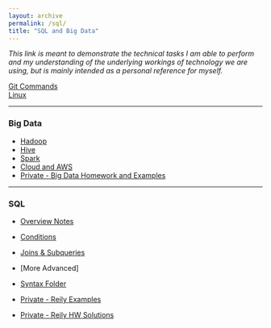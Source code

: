```yaml
---
layout: archive
permalink: /sql/
title: "SQL and Big Data"
---
```


*This link is meant to demonstrate the technical tasks I am able to perform and my understanding of the underlying workings of technology we are using, but is mainly intended as a personal reference for myself.*


[Git Commands](https://github.com/SamMusch/SQL-and-Big-Data/blob/master/Git.md)  
[Linux](https://github.com/SamMusch/SQL-and-Big-Data/blob/master/Linux.ipynb)

---

### Big Data

- [Hadoop](https://github.com/SamMusch/SQL-and-Big-Data/tree/master/Linux%20and%20Hadoop)
- [Hive](https://github.com/SamMusch/SQL-and-Big-Data/tree/master/Hive)
- [Spark](https://github.com/SamMusch/SQL-and-Big-Data/tree/master/Spark)
- [Cloud and AWS](https://github.com/SamMusch/SQL-and-Big-Data/blob/master/Cloud%20and%20AWS.ipynb)
- [Private - Big Data Homework and Examples](https://github.com/SamMusch/Private-Repo/tree/master/Big%20Data%20HW)

---

### SQL

- [Overview Notes](https://github.com/SamMusch/SQL-and-Big-Data/blob/master/1_-_Setup.md)
- [Conditions](https://github.com/SamMusch/SQL-and-Big-Data/blob/master/SQL%20Notes/Querying.md)
- [Joins & Subqueries](https://github.com/SamMusch/SQL-and-Big-Data/blob/master/SQL%20Notes/Joins%20%26%20Subqueries.md)
- [More Advanced]



- [Syntax Folder](https://github.com/SamMusch/SQL-and-Big-Data/tree/master/SQL%20Syntax)
- [Private - Reily Examples](https://github.com/SamMusch/Private-Repo/tree/master/SQL%20Examples)
- [Private - Reily HW Solutions](https://github.com/SamMusch/Private-Repo/tree/master/SQL%20HW%20Ref)
